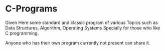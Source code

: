 # C-Programs
Given Here some standard and classic program of various Topics such as Data Structures, Algorithm, Operating Systems
Specially for those who like C programming.

Anyone who has their own program currently not present can share it.
